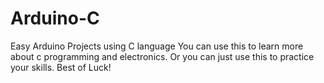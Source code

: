 # Arduino-C
Easy Arduino Projects using C language
You can use this to learn more about c programming and electronics. 
Or you can just use this to practice your skills.
Best of Luck!
